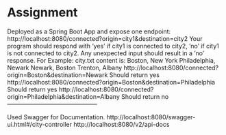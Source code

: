 # Assignment

Deployed as a Spring Boot App and expose one endpoint: http://localhost:8080/connected?origin=city1&destination=city2
Your program should respond with ‘yes’ if city1 is connected to city2, ’no’ if city1 is not connected to city2.
Any unexpected input should result in a ’no’ response.
For Example:
city.txt content is: Boston, New York Philadelphia, Newark Newark, Boston Trenton, Albany
http://localhost:8080/connected?origin=Boston&destination=Newark
Should return yes 
http://localhost:8080/connected?origin=Boston&destination=Philadelphia 
Should return yes 
http://localhost:8080/connected?origin=Philadelphia&destination=Albany 
Should return no
———————————————


Used Swagger for Documentation.
http://localhost:8080/swagger-ui.html#/city-controller
http://localhost:8080/v2/api-docs


